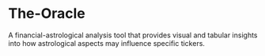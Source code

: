 # The-Oracle
A financial-astrological analysis tool that provides visual and tabular insights into how astrological aspects may influence specific tickers.
